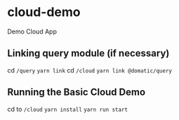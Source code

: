 # cloud-demo

Demo Cloud App

## Linking query module (if necessary)

cd `/query`
`yarn link`
cd `/cloud`
`yarn link @domatic/query`

## Running the Basic Cloud Demo

cd to `/cloud`
`yarn install`
`yarn run start`
